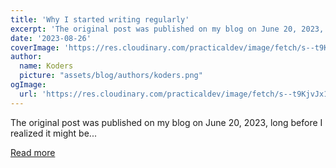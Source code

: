 ```yaml
---
title: 'Why I started writing regularly'
excerpt: 'The original post was published on my blog on June 20, 2023, long before I realized it might be...'
date: '2023-08-26'
coverImage: 'https://res.cloudinary.com/practicaldev/image/fetch/s--t9KjvJx1--/c_imagga_scale,f_auto,fl_progressive,h_420,q_auto,w_1000/https://dev-to-uploads.s3.amazonaws.com/uploads/articles/631t1mov0d50taq3grc5.png'
author:
  name: Koders
  picture: "assets/blog/authors/koders.png"
ogImage:
  url: 'https://res.cloudinary.com/practicaldev/image/fetch/s--t9KjvJx1--/c_imagga_scale,f_auto,fl_progressive,h_420,q_auto,w_1000/https://dev-to-uploads.s3.amazonaws.com/uploads/articles/631t1mov0d50taq3grc5.png'
---
```


The original post was published on my blog on June 20, 2023, long before I realized it might be...

[Read more](https://dev.to/azasypkin/why-i-started-writing-regularly-2f7f)

